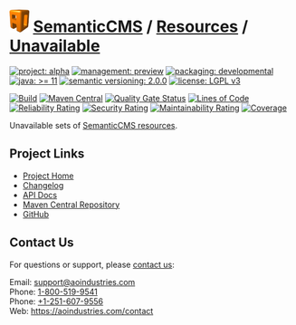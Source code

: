 # [<img src="ao-logo.png" alt="AO Logo" width="35" height="40">](https://github.com/ao-apps) [SemanticCMS](https://github.com/ao-apps/semanticcms) / [Resources](https://github.com/ao-apps/semanticcms-resources) / [Unavailable](https://github.com/ao-apps/semanticcms-resources-unavailable)

[![project: alpha](https://semanticcms.com/ao-badges/project-alpha.svg)](https://aoindustries.com/life-cycle#project-alpha)
[![management: preview](https://semanticcms.com/ao-badges/management-preview.svg)](https://aoindustries.com/life-cycle#management-preview)
[![packaging: developmental](https://semanticcms.com/ao-badges/packaging-developmental.svg)](https://aoindustries.com/life-cycle#packaging-developmental)  
[![java: &gt;= 11](https://semanticcms.com/ao-badges/java-11.svg)](https://docs.oracle.com/en/java/javase/11/)
[![semantic versioning: 2.0.0](https://semanticcms.com/ao-badges/semver-2.0.0.svg)](http://semver.org/spec/v2.0.0.html)
[![license: LGPL v3](https://semanticcms.com/ao-badges/license-lgpl-3.0.svg)](https://www.gnu.org/licenses/lgpl-3.0)

[![Build](https://github.com/ao-apps/semanticcms-resources-unavailable/workflows/Build/badge.svg?branch=master)](https://github.com/ao-apps/semanticcms-resources-unavailable/actions?query=workflow%3ABuild)
[![Maven Central](https://maven-badges.herokuapp.com/maven-central/com.semanticcms/semanticcms-resources-unavailable/badge.svg)](https://maven-badges.herokuapp.com/maven-central/com.semanticcms/semanticcms-resources-unavailable)
[![Quality Gate Status](https://sonarcloud.io/api/project_badges/measure?branch=master&project=com.semanticcms%3Asemanticcms-resources-unavailable&metric=alert_status)](https://sonarcloud.io/dashboard?branch=master&id=com.semanticcms%3Asemanticcms-resources-unavailable)
[![Lines of Code](https://sonarcloud.io/api/project_badges/measure?branch=master&project=com.semanticcms%3Asemanticcms-resources-unavailable&metric=ncloc)](https://sonarcloud.io/component_measures?branch=master&id=com.semanticcms%3Asemanticcms-resources-unavailable&metric=ncloc)  
[![Reliability Rating](https://sonarcloud.io/api/project_badges/measure?branch=master&project=com.semanticcms%3Asemanticcms-resources-unavailable&metric=reliability_rating)](https://sonarcloud.io/component_measures?branch=master&id=com.semanticcms%3Asemanticcms-resources-unavailable&metric=Reliability)
[![Security Rating](https://sonarcloud.io/api/project_badges/measure?branch=master&project=com.semanticcms%3Asemanticcms-resources-unavailable&metric=security_rating)](https://sonarcloud.io/component_measures?branch=master&id=com.semanticcms%3Asemanticcms-resources-unavailable&metric=Security)
[![Maintainability Rating](https://sonarcloud.io/api/project_badges/measure?branch=master&project=com.semanticcms%3Asemanticcms-resources-unavailable&metric=sqale_rating)](https://sonarcloud.io/component_measures?branch=master&id=com.semanticcms%3Asemanticcms-resources-unavailable&metric=Maintainability)
[![Coverage](https://sonarcloud.io/api/project_badges/measure?branch=master&project=com.semanticcms%3Asemanticcms-resources-unavailable&metric=coverage)](https://sonarcloud.io/component_measures?branch=master&id=com.semanticcms%3Asemanticcms-resources-unavailable&metric=Coverage)

Unavailable sets of [SemanticCMS resources](https://github.com/ao-apps/semanticcms-resources).

## Project Links
* [Project Home](https://semanticcms.com/resources/unavailable/)
* [Changelog](https://semanticcms.com/resources/unavailable/changelog)
* [API Docs](https://semanticcms.com/resources/unavailable/apidocs/)
* [Maven Central Repository](https://central.sonatype.com/artifact/com.semanticcms/semanticcms-resources-unavailable)
* [GitHub](https://github.com/ao-apps/semanticcms-resources-unavailable)

## Contact Us
For questions or support, please [contact us](https://aoindustries.com/contact):

Email: [support@aoindustries.com](mailto:support@aoindustries.com)  
Phone: [1-800-519-9541](tel:1-800-519-9541)  
Phone: [+1-251-607-9556](tel:+1-251-607-9556)  
Web: https://aoindustries.com/contact
